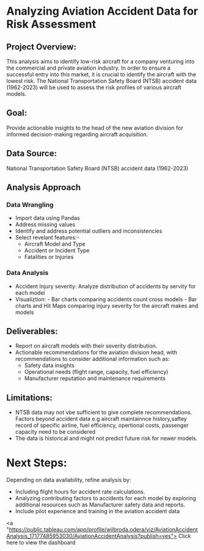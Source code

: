 #  Analyzing Aviation Accident Data for Risk Assessment
## Project Overview:

This analysis aims to identify low-risk aircraft for a company venturing into the commercial and private aviation industry. In order to ensure a successful entry into this market, it is crucial to identify the aircraft with the lowest risk. The National Transportation Safety Board (NTSB) accident data (1962-2023) will be used to assess the risk profiles of various aircraft models.

## Goal:

Provide actionable insights to the head of the new aviation division for informed decision-making regarding aircraft acquisition.

## Data Source:
National Transportation Safety Board (NTSB) accident data (1962-2023)

## Analysis Approach

### Data Wrangling
* Import data using Pandas
* Address missing values
* Identify and address potential outliers and inconsistencies
* Select revelant features:- 
   - Aircraft Model and Type
   - Accident or Incident Type
   - Fatalities or Injuries 
              
### Data Analysis
* Accident Injury severity: Analyze distribution of accidents by servity for each model
* Visualiztion:
      - Bar charts comparing accidents count cross models
      - Bar charts and Hit Maps comparing injury severity for the aircraft makes and models

## Deliverables:

* Report on aircraft models with their severity distribution.
* Actionable recommendations for the aviation division head, with recommendations to consider additional information such as:
     - Safety data insights
     - Operational needs (flight range, capacity, fuel efficiency)
     - Manufacturer reputation and maintenance requirements
    
## Limitations:
* NTSB data may not vbe sufficient to give complete recommendations. Factors beyond accident data e.g aircraft maintainnce history,saftey record of specific airline, fuel efficiency, opertional costs, passenger capacity need to be considered
* The data is historical and might not predict future risk for newer models.

# Next Steps:
Depending on data availability, refine analysis by:
* Including flight hours for accident rate calculations.
* Analyzing contributing factors to accidents for each model by exploring additional resources such as Manufacturer safety data and reports.
* Include pilot experience and training in the aviation accident data

<a "https://public.tableau.com/app/profile/wilbroda.odera/viz/AviationAccidentAnalysis_17177485953030/AviationAccidentAnalysis?publish=yes"> Click here to view the dashboard</a>

